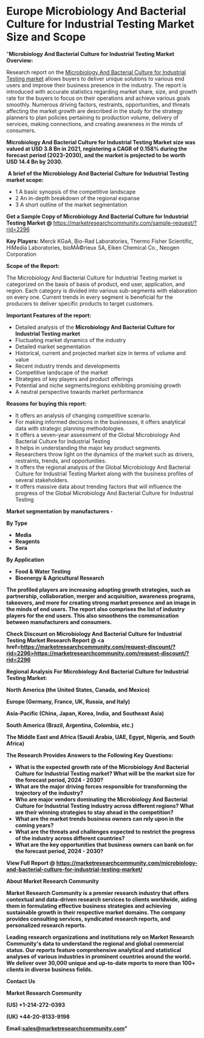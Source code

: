 # Europe Microbiology And Bacterial Culture for Industrial Testing Market Size and Scope 
"<strong>Microbiology And Bacterial Culture for Industrial Testing Market Overview:</strong>

Research report on the <a href=https://marketresearchcommunity.com/microbiology-and-bacterial-culture-for-industrial-testing-market/>Microbiology And Bacterial Culture for Industrial Testing market</a> allows buyers to deliver unique solutions to various end users and improve their business presence in the industry. The report is introduced with accurate statistics regarding market share, size, and growth rate for the buyers to focus on their operations and achieve various goals smoothly. Numerous driving factors, restraints, opportunities, and threats affecting the market growth are described in the study for the strategy planners to plan policies pertaining to production volume, delivery of services, making connections, and creating awareness in the minds of consumers.

<strong>Microbiology And Bacterial Culture for Industrial Testing Market size was valued at USD 3.8 Bn in 2021, registering a CAGR of 0.158% during the forecast period (2023-2030), and the market is projected to be worth USD 14.4 Bn by 2030.</strong>

 <Strong>A brief of the Microbiology And Bacterial Culture for Industrial Testing market scope:</Strong>
<ul>
 <li>1  A basic synopsis of the competitive landscape</li>
 <li>2  An in-depth breakdown of the regional expanse</li>
 <li>3  A short outline of the market segmentation</li>
</ul>
<strong>Get a Sample Copy of Microbiology And Bacterial Culture for Industrial Testing Market @ </b></strong><a href=https://marketresearchcommunity.com/sample-request/?rid=2296><u>https://marketresearchcommunity.com/sample-request/?rid=2296</u></a>

<strong>Key Players:</strong> 
Merck KGaA, Bio-Rad Laboratories, Thermo Fisher Scientific, HiMedia Laboratories, bioMÃ©rieux SA, Eiken Chemical Co., Neogen Corporation

<strong>Scope of the Report:</strong>

The Microbiology And Bacterial Culture for Industrial Testing market is categorized on the basis of basis of product, end user, application, and region. Each category is divided into various sub-segments with elaboration on every one. Current trends in every segment is beneficial for the producers to deliver specific products to target customers.

<strong><b>Important Features of the report:</b></strong>
<ul>
  <li>Detailed analysis of the <strong><b>Microbiology And Bacterial Culture for Industrial Testing </b></strong><strong><b>market</b></strong></li>
  <li>Fluctuating market dynamics of the industry</li>
  <li>Detailed market segmentation</li>
  <li>Historical, current and projected market size in terms of volume and value</li>
  <li>Recent industry trends and developments</li>
  <li>Competitive landscape of the market</li>
  <li>Strategies of key players and product offerings</li>
  <li>Potential and niche segments/regions exhibiting promising growth</li>
  <li>A neutral perspective towards market performance</li>
</ul>
<strong><b>Reasons for buying this report:</b></strong>
<ul>
  <li>It offers an analysis of changing competitive scenario.</li>
  <li>For making informed decisions in the businesses, it offers analytical data with strategic planning methodologies.</li>
  <li>It offers a seven-year assessment of the Global Microbiology And Bacterial Culture for Industrial Testing</li>
  <li>It helps in understanding the major key product segments.</li>
  <li>Researchers throw light on the dynamics of the market such as drivers, restraints, trends, and opportunities.</li>
  <li>It offers the regional analysis of the Global Microbiology And Bacterial Culture for Industrial Testing Market along with the business profiles of several stakeholders.</li>
  <li>It offers massive data about trending factors that will influence the progress of the Global Microbiology And Bacterial Culture for Industrial Testing</li>
</ul>

<strong>Market segmentation by manufacturers -</strong>


<strong><strong>By Type</strong></h4>
<ul>
 	<li>Media</li>
 	<li>Reagents</li>
 	<li>Sera</li>
</ul>
<strong><strong>By Application</strong></h4>
<ul>
 	<li>Food &amp; Water Testing</li>
 	<li>Bioenergy &amp; Agricultural Research</li>
</ul>

The profiled players are increasing adopting growth strategies, such as partnership, collaboration, merger and acquisition, awareness programs, takeovers, and more for creating strong market presence and an image in the minds of end users. The report also comprises the list of industry players for the end users. This also smoothens the communication between manufacturers and consumers.

<strong><b>Check Discount on Microbiology And Bacterial Culture for Industrial Testing Market Research Report @ </b></strong><a href=https://marketresearchcommunity.com/request-discount/?rid=2296><u>https://marketresearchcommunity.com/request-discount/?rid=2296</u></a>

<strong>Regional Analysis For Microbiology And Bacterial Culture for Industrial Testing Market:</strong>

<strong>North America</strong> (the United States, Canada, and Mexico)

<strong>Europe</strong> (Germany, France, UK, Russia, and Italy)

<strong>Asia-Pacific</strong> (China, Japan, Korea, India, and Southeast Asia)

<strong>South America</strong> (Brazil, Argentina, Colombia, etc.)

<strong>The Middle East and Africa</strong> (Saudi Arabia, UAE, Egypt, Nigeria, and South Africa)

<strong>The Research Provides Answers to the Following Key Questions:</strong>
<ul>
 	<li>What is the expected growth rate of the Microbiology And Bacterial Culture for Industrial Testing market? What will be the market size for the forecast period, 2024 - 2030?</li>
 	<li>What are the major driving forces responsible for transforming the trajectory of the industry?</li>
 	<li>Who are major vendors dominating the Microbiology And Bacterial Culture for Industrial Testing industry across different regions? What are their winning strategies to stay ahead in the competition?</li>
 	<li>What are the market trends business owners can rely upon in the coming years?</li>
 	<li>What are the threats and challenges expected to restrict the progress of the industry across different countries?</li>
 	<li>What are the key opportunities that business owners can bank on for the forecast period, 2024 - 2030?</li>
</ul>

<strong>View Full Report @</strong> <a href=https://marketresearchcommunity.com/microbiology-and-bacterial-culture-for-industrial-testing-market/>https://marketresearchcommunity.com/microbiology-and-bacterial-culture-for-industrial-testing-market/</a>

<strong>About Market Research Community</strong>

Market Research Community is a premier research industry that offers contextual and data-driven research services to clients worldwide, aiding them in formulating effective business strategies and achieving sustainable growth in their respective market domains. The company provides consulting services, syndicated research reports, and personalized research reports.

Leading research organizations and institutions rely on Market Research Community's data to understand the regional and global commercial status. Our reports feature comprehensive analytical and statistical analyses of various industries in prominent countries around the world. We deliver over 30,000 unique and up-to-date reports to more than 100+ clients in diverse business fields.

<strong>Contact Us</strong>

<strong>Market Research Community</strong>

(US) +1-214-272-0393

(UK) +44-20-8133-9198

<strong>Email:</strong>sales@marketresearchcommunity.com"

